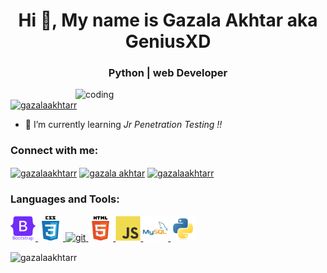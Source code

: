 <h1 align="center">Hi 👋, My name is Gazala Akhtar aka GeniusXD</h1>
<h3 align="center">Python | web Developer</h3>
<img align="right" alt="coding" width="400" src="https://adcy.io/wp-content/uploads/2020/04/anti-hacking.gif">

<p align="left"> <a href="https://twitter.com/gazalaakhtarr" target="blank"><img src="https://img.shields.io/twitter/follow/gazalaakhtarr?logo=twitter&style=for-the-badge" alt="gazalaakhtarr" /></a> </p>

- 🌱 I’m currently learning *Jr Penetration Testing !!*

<h3 align="left">Connect with me:</h3>
<p align="left">
<a href="https://twitter.com/gazalaakhtarr" target="blank"><img align="center" src="https://raw.githubusercontent.com/rahuldkjain/github-profile-readme-generator/master/src/images/icons/Social/twitter.svg" alt="gazalaakhtarr" height="30" width="40" /></a>
<a href="https://linkedin.com/in/gazalaakhtarr" target="blank"><img align="center" src="https://raw.githubusercontent.com/rahuldkjain/github-profile-readme-generator/master/src/images/icons/Social/linked-in-alt.svg" alt="gazala akhtar" height="30" width="40" /></a>
<a href="https://instagram.com/gazalaakhtarr" target="blank"><img align="center" src="https://raw.githubusercontent.com/rahuldkjain/github-profile-readme-generator/master/src/images/icons/Social/instagram.svg" alt="gazalaakhtarr" height="30" width="40" /></a>
</p>

<h3 align="left">Languages and Tools:</h3>
<p align="left"> <a href="https://getbootstrap.com" target="_blank" rel="noreferrer"> <img src="https://raw.githubusercontent.com/devicons/devicon/master/icons/bootstrap/bootstrap-plain-wordmark.svg" alt="bootstrap" width="40" height="40"/> </a> <a href="https://www.w3schools.com/css/" target="_blank" rel="noreferrer"> <img src="https://raw.githubusercontent.com/devicons/devicon/master/icons/css3/css3-original-wordmark.svg" alt="css3" width="40" height="40"/> </a> <a href="https://git-scm.com/" target="_blank" rel="noreferrer"> <img src="https://www.vectorlogo.zone/logos/git-scm/git-scm-icon.svg" alt="git" width="40" height="40"/> </a> <a href="https://www.w3.org/html/" target="_blank" rel="noreferrer"> <img src="https://raw.githubusercontent.com/devicons/devicon/master/icons/html5/html5-original-wordmark.svg" alt="html5" width="40" height="40"/> </a> <a href="https://developer.mozilla.org/en-US/docs/Web/JavaScript" target="_blank" rel="noreferrer"> <img src="https://raw.githubusercontent.com/devicons/devicon/master/icons/javascript/javascript-original.svg" alt="javascript" width="40" height="40"/> </a> <a href="https://www.mysql.com/" target="_blank" rel="noreferrer"> <img src="https://raw.githubusercontent.com/devicons/devicon/master/icons/mysql/mysql-original-wordmark.svg" alt="mysql" width="40" height="40"/> </a> <a href="https://www.python.org" target="_blank" rel="noreferrer"> <img src="https://raw.githubusercontent.com/devicons/devicon/master/icons/python/python-original.svg" alt="python" width="40" height="40"/> </a> </p>

<p><img align="center" src="https://github-readme-stats.vercel.app/api/top-langs?username=gazalaakhtarr&show_icons=true&locale=en&layout=compact" alt="gazalaakhtarr" /></p>
